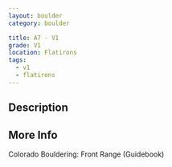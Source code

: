 ```yaml
---
layout: boulder
category: boulder

title: A7 - V1
grade: V1
location: Flatirons
tags:
  - v1
  - flatirons
---
```


## Description


## More Info
Colorado Bouldering: Front Range (Guidebook)
